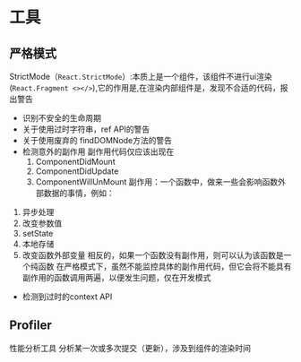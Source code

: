 # 工具

## 严格模式
StrictMode（```React.StrictMode```）:本质上是一个组件，该组件不进行ui渲染(```React.Fragment <></>```),它的作用是,在渲染内部组件是，发现不合适的代码，报出警告
- 识别不安全的生命周期
- 关于使用过时字符串，ref API的警告
- 关于使用废弃的 findDOMNode方法的警告
- 检测意外的副作用
副作用代码仅应该出现在
  1. ComponentDidMount
  2. ComponentDidUpdate
  3. ComponentWillUnMount
副作用：一个函数中，做来一些会影响函数外部数据的事情，例如：
1. 异步处理
2. 改变参数值
3. setState
4. 本地存储
5. 改变函数外部变量
相反的，如果一个函数没有副作用，则可以认为该函数是一个纯函数
在严格模式下，虽然不能监控具体的副作用代码，但它会将不能具有副作用的函数调用两遍，以便发生问题，仅在开发模式
- 检测到过时的context API

## Profiler
性能分析工具
分析某一次或多次提交（更新），涉及到组件的渲染时间
